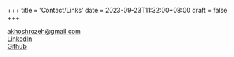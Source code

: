 +++
title = 'Contact/Links'
date = 2023-09-23T11:32:00+08:00
draft = false
+++

akhoshrozeh@gmail.com\
[LinkedIn](https://www.linkedin.com/in/anthony-khoshrozeh)\
[Github](https://www.github.com/akhoshrozeh)